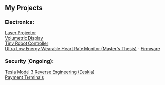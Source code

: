 <h2>My Projects</h2>

<h3>Electronics:</h3>
<a href="https://lazey.adamcatley.com">Laser Projector</a><br>
<a href="https://avd.adamcatley.com">Volumetric Display</a><br>
<a href="https://adamcatley.com/nanoARC">Tiny Robot Controller</a><br>
<a href="https://drive.google.com/file/d/0By4g-wZWsMlnaGg5S2JNRXRNWkk/view?usp=sharing">Ultra Low Energy Wearable Heart Rate Monitor (Master's Thesis)</a> - <a href="https://github.com/adamcatley/UltraLowEnergyHeartRateMonitor">Firmware</a><br>

<h3>Security (Ongoing):</h3>
<a href="https://github.com/adamcatley/Deskla/wiki">Tesla Model 3 Reverse Engineering (Deskla)</a><br>
<a href="https://github.com/adamcatley/PoS-Security/wiki">Payment Terminals</a><br>
